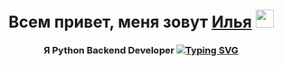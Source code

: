 <h1 align="center">Всем привет, меня зовут <a href="#" target="_blank">Илья</a> 
<img src="https://github.com/blackcater/blackcater/raw/main/images/Hi.gif" height="32"/></h1>
<h3 align="center">Я Python Backend Developer <a href="https://git.io/typing-svg"><img src="https://readme-typing-svg.herokuapp.com?font=Apple+system&size=19&pause=1000&color=FFFFFF&random=false&width=435&lines=-+%D0%B7%D0%B0%D0%B4%D0%B0%D0%B2%D0%B0%D0%B9%D1%82%D0%B5+%D0%B2%D0%BE%D0%BF%D1%80%D0%BE%D1%81%D1%8B..." alt="Typing SVG" /></a></h3>

